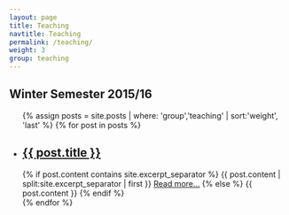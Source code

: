 ```yaml
---
layout: page
title: Teaching
navtitle: Teaching
permalink: /teaching/
weight: 3
group: teaching
---
```


## Winter Semester 2015/16 ##

<ul class="post-list">
{% assign posts = site.posts | where: 'group','teaching' | sort:'weight', 'last' %}
{% for post in posts %}
<li>
	<!-- <span class="post-meta">{{ post.date | date: "%b %-d, %Y" }}</span> -->
	<h2>
		<a class="post-link" href="{{ post.url | prepend: site.baseurl }}">{{ post.title }}</a>
	</h2>
	{% if post.content contains site.excerpt_separator %}
	{{ post.content | split:site.excerpt_separator | first }}
		<a href="{{ post.url | prepend: site.baseurl }}">Read more...</a>
	{% else %}
		{{ post.content }}
	{% endif %}
</li>
{% endfor %}
</ul>